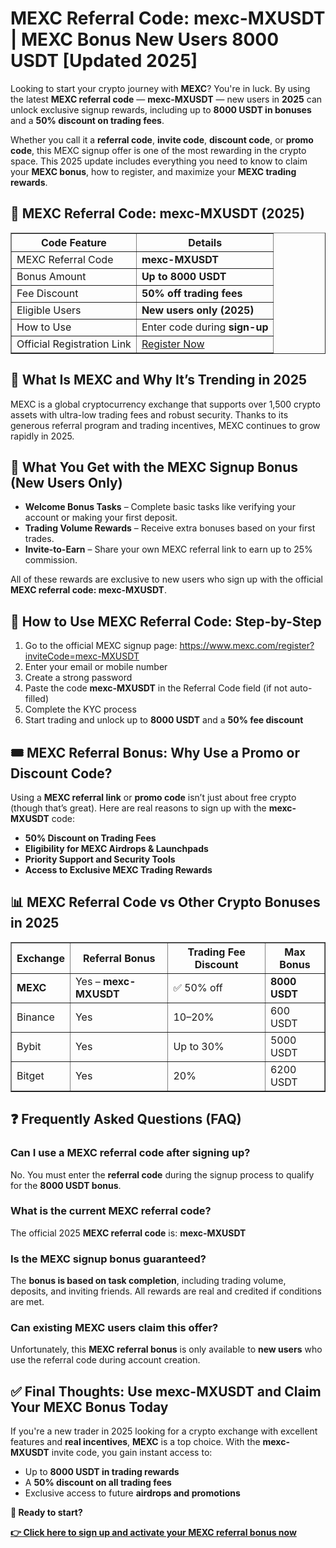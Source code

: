 <h1>MEXC Referral Code: mexc-MXUSDT | MEXC Bonus New Users 8000 USDT [Updated 2025]</h1>
<p>Looking to start your crypto journey with <strong>MEXC</strong>? You're in luck. By using the latest <strong>MEXC referral code</strong> — <strong>mexc-MXUSDT</strong> — new users in <strong>2025</strong> can unlock exclusive signup rewards, including up to <strong>8000 USDT in bonuses</strong> and a <strong>50% discount on trading fees</strong>.</p>
<p>Whether you call it a <strong>referral code</strong>, <strong>invite code</strong>, <strong>discount code</strong>, or <strong>promo code</strong>, this MEXC signup offer is one of the most rewarding in the crypto space. This 2025 update includes everything you need to know to claim your <strong>MEXC bonus</strong>, how to register, and maximize your <strong>MEXC trading rewards</strong>.</p>
<h2>🔑 MEXC Referral Code: mexc-MXUSDT (2025)</h2>
<table border="1" cellpadding="10" cellspacing="0">
<thead>
<tr><th>Code Feature</th><th>Details</th></tr>
</thead>
<tbody>
<tr><td>MEXC Referral Code</td><td><strong>mexc-MXUSDT</strong></td></tr>
<tr><td>Bonus Amount</td><td><strong>Up to 8000 USDT</strong></td></tr>
<tr><td>Fee Discount</td><td><strong>50% off trading fees</strong></td></tr>
<tr><td>Eligible Users</td><td><strong>New users only (2025)</strong></td></tr>
<tr><td>How to Use</td><td>Enter code during <strong>sign-up</strong></td></tr>
<tr><td>Official Registration Link</td><td><a href="https://www.mexc.com/register?inviteCode=mexc-MXUSDT" target="_blank">Register Now</a></td></tr>
</tbody>
</table>
<h2>🚀 What Is MEXC and Why It’s Trending in 2025</h2>
<p>MEXC is a global cryptocurrency exchange that supports over 1,500 crypto assets with ultra-low trading fees and robust security. Thanks to its generous referral program and trading incentives, MEXC continues to grow rapidly in 2025.</p>
<h2>🎁 What You Get with the MEXC Signup Bonus (New Users Only)</h2>
<ul>
<li><strong>Welcome Bonus Tasks</strong> – Complete basic tasks like verifying your account or making your first deposit.</li>
<li><strong>Trading Volume Rewards</strong> – Receive extra bonuses based on your first trades.</li>
<li><strong>Invite-to-Earn</strong> – Share your own MEXC referral link to earn up to 25% commission.</li>
</ul>
<p>All of these rewards are exclusive to new users who sign up with the official <strong>MEXC referral code: mexc-MXUSDT</strong>.</p>
<h2>📝 How to Use MEXC Referral Code: Step-by-Step</h2>
<ol>
<li>Go to the official MEXC signup page: <a href="https://www.mexc.com/register?inviteCode=mexc-MXUSDT" target="_blank">https://www.mexc.com/register?inviteCode=mexc-MXUSDT</a></li>
<li>Enter your email or mobile number</li>
<li>Create a strong password</li>
<li>Paste the code <strong>mexc-MXUSDT</strong> in the Referral Code field (if not auto-filled)</li>
<li>Complete the KYC process</li>
<li>Start trading and unlock up to <strong>8000 USDT</strong> and a <strong>50% fee discount</strong></li>
</ol>
<h2>🎟️ MEXC Referral Bonus: Why Use a Promo or Discount Code?</h2>
<p>Using a <strong>MEXC referral link</strong> or <strong>promo code</strong> isn’t just about free crypto (though that’s great). Here are real reasons to sign up with the <strong>mexc-MXUSDT</strong> code:</p>
<ul>
<li><strong>50% Discount on Trading Fees</strong></li>
<li><strong>Eligibility for MEXC Airdrops & Launchpads</strong></li>
<li><strong>Priority Support and Security Tools</strong></li>
<li><strong>Access to Exclusive MEXC Trading Rewards</strong></li>
</ul>
<h2>📊 MEXC Referral Code vs Other Crypto Bonuses in 2025</h2>
<table border="1" cellpadding="10" cellspacing="0">
<thead>
<tr><th>Exchange</th><th>Referral Bonus</th><th>Trading Fee Discount</th><th>Max Bonus</th></tr>
</thead>
<tbody>
<tr><td><strong>MEXC</strong></td><td>Yes – <strong>mexc-MXUSDT</strong></td><td>✅ 50% off</td><td><strong>8000 USDT</strong></td></tr>
<tr><td>Binance</td><td>Yes</td><td>10–20%</td><td>600 USDT</td></tr>
<tr><td>Bybit</td><td>Yes</td><td>Up to 30%</td><td>5000 USDT</td></tr>
<tr><td>Bitget</td><td>Yes</td><td>20%</td><td>6200 USDT</td></tr>
</tbody>
</table>
<h2>❓ Frequently Asked Questions (FAQ)</h2>
<h3>Can I use a MEXC referral code after signing up?</h3>
<p>No. You must enter the <strong>referral code</strong> during the signup process to qualify for the <strong>8000 USDT bonus</strong>.</p>
<h3>What is the current MEXC referral code?</h3>
<p>The official 2025 <strong>MEXC referral code</strong> is: <strong>mexc-MXUSDT</strong></p>
<h3>Is the MEXC signup bonus guaranteed?</h3>
<p>The <strong>bonus is based on task completion</strong>, including trading volume, deposits, and inviting friends. All rewards are real and credited if conditions are met.</p>
<h3>Can existing MEXC users claim this offer?</h3>
<p>Unfortunately, this <strong>MEXC referral bonus</strong> is only available to <strong>new users</strong> who use the referral code during account creation.</p>
<h2>✅ Final Thoughts: Use mexc-MXUSDT and Claim Your MEXC Bonus Today</h2>
<p>If you're a new trader in 2025 looking for a crypto exchange with excellent features and <strong>real incentives</strong>, <strong>MEXC</strong> is a top choice. With the <strong>mexc-MXUSDT</strong> invite code, you gain instant access to:</p>
<ul>
<li>Up to <strong>8000 USDT in trading rewards</strong></li>
<li>A <strong>50% discount on all trading fees</strong></li>
<li>Exclusive access to future <strong>airdrops and promotions</strong></li>
</ul>
<p><strong>🎯 Ready to start?</strong></p>
<p><a href="https://www.mexc.com/register?inviteCode=mexc-MXUSDT" target="_blank"><strong>👉 Click here to sign up and activate your MEXC referral bonus now</strong></a></p>
</body>
</html>
